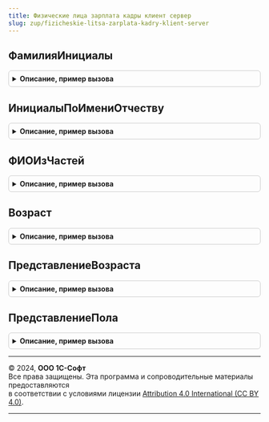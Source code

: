 ```yaml
---
title: Физические лица зарплата кадры клиент сервер
slug: zup/fizicheskie-litsa-zarplata-kadry-klient-server
---
```



## ФамилияИнициалы
<details style="margin: 1em 0; padding: 0.5em; border: 1px solid #ccc; border-radius: 6px;">

<summary style="font-weight: bold; cursor: pointer;">Описание, пример вызова</summary>

```bsl

// Формирует краткое представление из полного имени физического лица.
//
// Параметры:
//  ФамилияИмяОтчество - Строка - полное имя в виде "Фамилия Имя Отчество";
//                     - Структура - части полного имени:
//                        * Фамилия  - Строка - фамилия;
//                        * Имя      - Строка - имя;
//                        * Отчество - Строка - отчество.
//                        * Инициалы - Строка
//
// Возвращаемое значение:
//  Строка - фамилия и инициалы. Например, "Пупкин В. И.".
//
// Пример:
//  ФизическиеЛицаЗарплатаКадрыКлиентСервер.ФамилияИнициалыФизЛица("Пупкин Василий Иванович") -> "Пупкин В. И.";
//
Функция ФамилияИнициалы(Знач ФамилияИмяОтчество) Экспорт
```

Пример вызова
```bsl
Результат = ФизическиеЛицаЗарплатаКадрыКлиентСервер.ФамилияИнициалы(ФамилияИмяОтчество) 
```
</details>

## ИнициалыПоИмениОтчеству
<details style="margin: 1em 0; padding: 0.5em; border: 1px solid #ccc; border-radius: 6px;">

<summary style="font-weight: bold; cursor: pointer;">Описание, пример вызова</summary>

```bsl

// Формирует инициалы имени и отчества физического лица.
//
// Параметры:
//  Имя			- Строка;
//  Отчество	- Строка;
//
// Возвращаемое значение:
//  Строка - инициал имени, отчества.
//
Функция ИнициалыПоИмениОтчеству(Знач Имя, Знач Отчество) Экспорт
```

Пример вызова
```bsl
Результат = ФизическиеЛицаЗарплатаКадрыКлиентСервер.ИнициалыПоИмениОтчеству(Имя, Отчество) 
```
</details>

## ФИОИзЧастей
<details style="margin: 1em 0; padding: 0.5em; border: 1px solid #ccc; border-radius: 6px;">

<summary style="font-weight: bold; cursor: pointer;">Описание, пример вызова</summary>

```bsl

// Формирует строку вида "Фамилия Имя Отчество".
//
// Параметры:
// 	ЧастиИмени - Структура - см. ФизическиеЛицаКлиентСервер.ЧастиИмени.
//
// Возвращаемое значение:
// 	Строка - Фамилия Имя Отчество.
//
Функция ФИОИзЧастей(ЧастиИмени) Экспорт
```

Пример вызова
```bsl
Результат = ФизическиеЛицаЗарплатаКадрыКлиентСервер.ФИОИзЧастей(ЧастиИмени) 
```
</details>

## Возраст
<details style="margin: 1em 0; padding: 0.5em; border: 1px solid #ccc; border-radius: 6px;">

<summary style="font-weight: bold; cursor: pointer;">Описание, пример вызова</summary>

```bsl

// Рассчитывает количество полных лет человека по дате его рождения.
// См. также ФизическиеЛицаЗарплатаКадры.Возраст.
//
// Параметры:
//  ДатаРождения - Дата - дата рождения человека, возраст которого нужно рассчитать,
//  ДатаВозраста - Дата - дата, на которую нужно рассчитать возраст.
//
// Возвращаемое значение:
//  Число, Неопределено - количество полных лет на указанную дату,
//						Неопределено, если дата рождения не заполнена.
//
Функция Возраст(ДатаРождения, ДатаВозраста) Экспорт
```

Пример вызова
```bsl
Результат = ФизическиеЛицаЗарплатаКадрыКлиентСервер.Возраст(ДатаРождения, ДатаВозраста) 
```
</details>

## ПредставлениеВозраста
<details style="margin: 1em 0; padding: 0.5em; border: 1px solid #ccc; border-radius: 6px;">

<summary style="font-weight: bold; cursor: pointer;">Описание, пример вызова</summary>

```bsl

// Формирует представление возраста человека.
// См. также ФизическиеЛицаЗарплатаКадры.ПредставлениеВозраста
//
// Параметры:
//  ДатаРождения - Дата - дата рождения человека, возраст которого нужно рассчитать,
//  ДатаВозраста - Дата - дата, на которую нужно рассчитать возраст.
//
// Возвращаемое значение:
//  Строка - количество полных лет (или месяцев, если возраст меньше года) на указанную дату с уточнением единицы времени.
//
// Пример:
//  "31 год", "28 лет", "42 года", "3 месяца" и т.д.
//
Функция ПредставлениеВозраста(ДатаРождения, ДатаВозраста) Экспорт
```

Пример вызова
```bsl
Результат = ФизическиеЛицаЗарплатаКадрыКлиентСервер.ПредставлениеВозраста(ДатаРождения, ДатаВозраста) 
```
</details>

## ПредставлениеПола
<details style="margin: 1em 0; padding: 0.5em; border: 1px solid #ccc; border-radius: 6px;">

<summary style="font-weight: bold; cursor: pointer;">Описание, пример вызова</summary>

```bsl


// Формирует представление пола физического лица Мужчина / Женщина.
//
// Параметры:
// 	Пол - ПеречислениеСсылка.ПолФизическогоЛица.
// Возвращаемое значение:
// 	Строка, Неопределено - Мужчина или Женщина, Неопределено, если Пол не задан.
//
Функция ПредставлениеПола(Пол) Экспорт
```

Пример вызова
```bsl
Результат = ФизическиеЛицаЗарплатаКадрыКлиентСервер.ПредставлениеПола(Пол) 
```
</details>

---

© 2024, **ООО 1С-Софт**  
Все права защищены. Эта программа и сопроводительные материалы предоставляются  
в соответствии с условиями лицензии [Attribution 4.0 International (CC BY 4.0)](https://creativecommons.org/licenses/by/4.0/legalcode).

---
